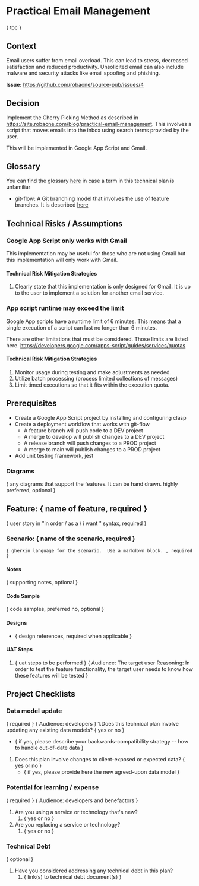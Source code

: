 # Practical Email Management

{ toc }

## Context

Email users suffer from email overload.  This can lead to stress, decreased satisfaction and reduced productivity.  Unsolicited email can also include malware and security attacks like email spoofing and phishing.

**Issue:** https://github.com/robaone/source-pub/issues/4

## Decision

Implement the Cherry Picking Method as described in https://site.robaone.com/blog/practical-email-management.  This involves a script that moves emails into the inbox using search terms provided by the user.

This will be implemented in Google App Script and Gmail.

## Glossary

You can find the glossary [here](https://github.com/robaone/source-pub/blob/main/glossary.md) in case a term in this technical plan is unfamiliar

- git-flow: A Git branching model that involves the use of feature branches.  It is described [here](https://www.atlassian.com/git/tutorials/comparing-workflows/gitflow-workflow)

## Technical Risks / Assumptions

### Google App Script only works with Gmail

This implementation may be useful for those who are not using Gmail but this implementation will only work with Gmail.

#### Technical Risk Mitigation Strategies

1. Clearly state that this implementation is only designed for Gmail.  It is up to the user to implement a solution for another email service.

### App script runtime may exceed the limit

Google App scripts have a runtime limit of 6 minutes.  This means that a single execution of a script can last no longer than 6 minutes.

There are other limitations that must be considered.  Those limits are listed here. 
https://developers.google.com/apps-script/guides/services/quotas

#### Technical Risk Mitigation Strategies

1. Monitor usage during testing and make adjustments as needed.
1. Utilize batch processing (process limited collections of messages)
1. Limit timed executions so that it fits within the execution quota.

## Prerequisites

- Create a Google App Script project by installing and configuring clasp
- Create a deployment workflow that works with git-flow
  - A feature branch will push code to a DEV project
  - A merge to develop will publish changes to a DEV project
  - A release branch will push changes to a PROD project
  - A merge to main will publish changes to a PROD project
- Add unit testing framework, jest

### Diagrams

{ any diagrams that support the features. It can be hand drawn. highly preferred, optional }

## Feature: { name of feature, required }

{ user story in "in order / as a / i want " syntax, required }

### Scenario: { name of the scenario, required }

```gherkin
{ gherkin language for the scenario.  Use a markdown block. , required }
```

#### Notes

{ supporting notes, optional }

#### Code Sample

{ code samples, preferred no, optional }

#### Designs

- { design references, required when applicable }

#### UAT Steps

1. { uat steps to be performed }
{ Audience: The target user 
  Reasoning: In order to test the feature functionality, the target user needs to know how these features will be tested }

## Project Checklists

### Data model update
{ required }
{ Audience: developers }
1.Does this technical plan involve updating any existing data models? { yes or no }
   - { if yes, please describe your backwards-compatibility strategy -- how to handle out-of-date data }
1. Does this plan involve changes to client-exposed or expected data? { yes or no }
   - { if yes, please provide here the new agreed-upon data model }

### Potential for learning / expense
{ required }
{ Audience: developers and benefactors  }
1. Are you using a service or technology that's new?
   1. { yes or no }
2. Are you replacing a service or technology?
   1. { yes or no }

### Technical Debt
{ optional }
1. Have you considered addressing any technical debt in this plan?
    1. { link(s) to technical debt document(s) }
